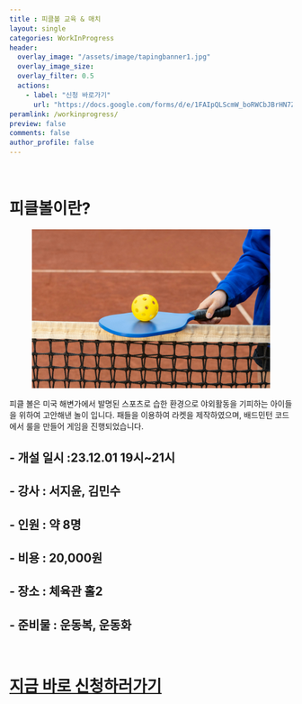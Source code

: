 ```yaml
---
title : 피클볼 교육 & 매치
layout: single
categories: WorkInProgress
header:
  overlay_image: "/assets/image/tapingbanner1.jpg" 
  overlay_image_size: 
  overlay_filter: 0.5
  actions:
    - label: "신청 바로가기"
      url: "https://docs.google.com/forms/d/e/1FAIpQLScmW_boRWCbJBrHN7ZLSFpbcjngGAKnelyB4uqroTT7mnVoEw/viewform?pli=1"
peramlink: /workinprogress/
preview: false
comments: false
author_profile: false
---
```


<br>
<h1>피클볼이란? </h1>
<figure>
  <img src="/assets/image/pickleballbanner3.jpg">
</figure>

피클 볼은 미국 해변가에서 발명된 스포츠로 습한 환경으로 야외활동을 기피하는 아이들을 위하여 고안해낸 놀이 입니다. 패들을 이용하여 라켓을 제작하였으며, 배드민턴 코드에서 룰을 만들어 게임을 진행되었습니다.

<h2> -	개설 일시 :23.12.01 19시~21시 </h2>
<h2> -	강사 : 서지윤, 김민수</h2>
<h2> -	인원 : 약 8명</h2>
<h2> -	비용 : 20,000원</h2>
<h2> -	장소 : 체육관 홀2</h2> 
<h2> -	준비물 : 운동복, 운동화</h2>
<br>
<h1> <a href="http://bit.ly/40TLpKK" 
target="_blank">지금 바로 신청하러가기</a></h1>
